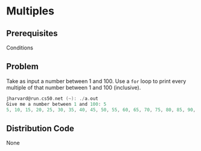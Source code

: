 # Multiples

## Prerequisites
Conditions

## Problem
Take as input a number between 1 and 100. Use a `for` loop to print every multiple of that number between 1 and 100 (inclusive).

```c
jharvard@run.cs50.net (~): ./a.out
Give me a number between 1 and 100: 5
5, 10, 15, 20, 25, 30, 35, 40, 45, 50, 55, 60, 65, 70, 75, 80, 85, 90, 95, 100
```

## Distribution Code
None